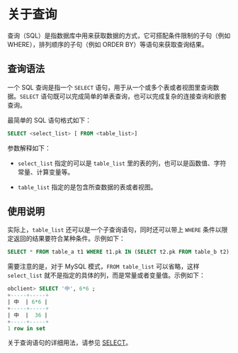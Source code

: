 # 关于查询

查询（SQL）是指数据库中用来获取数据的方式，它可搭配条件限制的子句（例如 WHERE），排列顺序的子句（例如 ORDER BY）等语句来获取查询结果。

## 查询语法

一个 SQL 查询是指一个 `SELECT` 语句，用于从一个或多个表或者视图里查询数据。`SELECT` 语句既可以完成简单的单表查询，也可以完成复杂的连接查询和嵌套查询。

最简单的 SQL 语句格式如下：

```sql
SELECT <select_list> [ FROM <table_list>]
```

参数解释如下：

* `select_list` 指定的可以是 `table_list` 里的表的列，也可以是函数值、字符常量、计算变量等。

* `table_list` 指定的是包含所查数据的表或者视图。

## 使用说明

实际上，`table_list` 还可以是一个子查询语句，同时还可以带上 `WHERE` 条件以限定返回的结果要符合某种条件。示例如下：

```sql
SELECT * FROM table_a t1 WHERE t1.pk IN (SELECT t2.pk FROM table_b t2);
```

需要注意的是，对于 MySQL 模式，`FROM table_list` 可以省略，这样 `select_list` 就不是指定的具体的列，而是常量或者变量值。示例如下：

```sql
obclient> SELECT '中', 6*6 ;
+-----+-----+
| 中  | 6*6 |
+-----+-----+
| 中  |  36 |
+-----+-----+
1 row in set
```

关于查询语句的详细用法，请参见 [SELECT](../../6.sql-syntax/2.common-tenant-mysql-mode/6.sql-statement/51.SELECT-1-2/1.SELECT.md)。
